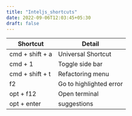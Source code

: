 ```yaml
---
title: "Inteljs_shortcuts"
date: 2022-09-06T12:03:45+05:30
draft: false
---
```


Shortcut| Detail
---|---
cmd + shift + a | Universal Shortcut
cmd + 1 | Toggle side bar
cmd + shift + t | Refactoring menu
f2 | Go to highlighted error
opt + f12 | Open terminal
opt + enter  | suggestions  
